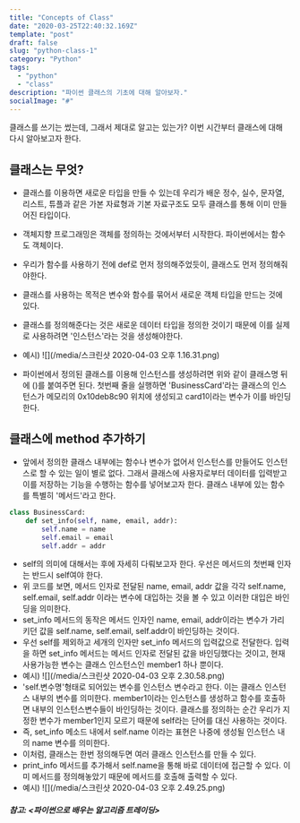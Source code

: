 ```yaml
---
title: "Concepts of Class"
date: "2020-03-25T22:40:32.169Z"
template: "post"
draft: false
slug: "python-class-1"
category: "Python"
tags:
  - "python"
  - "class"
description: "파이썬 클래스의 기초에 대해 알아보자."
socialImage: "#"
---
```

클래스를 쓰기는 썼는데, 그래서 제대로 알고는 있는가? 이번 시간부터 클래스에 대해 다시 알아보고자 한다.   

## 클래스는 무엇?
- 클래스를 이용하면 새로운 타입을 만들 수 있는데 우리가 배운 정수, 실수, 문자열, 리스트, 튜플과 같은 가본 자료형과 기본 자료구조도 모두 클래스를 통해 이미 만들어진 타입이다. 
- 객체지향 프로그래밍은 객체를 정의하는 것에서부터 시작한다. 파이썬에서는 함수도 객체이다. 
- 우리가 함수를 사용하기 전에 def로 먼저 정의해주었듯이, 클래스도 먼저 정의해줘야한다. 
- 클래스를 사용하는 목적은 변수와 함수를 묶어서 새로운 객체 타입을 만드는 것에 있다. 
- 클래스를 정의해준다는 것은 새로운 데이터 타입을 정의한 것이기 때문에 이를 실제로 사용하려면 '인스턴스'라는 것을 생성해야한다.   
- 예시)
![](/media/스크린샷 2020-04-03 오후 1.16.31.png)

- 파이썬에서 정의된 클래스를 이용해 인스턴스를 생성하려면 위와 같이 클래스명 뒤에 ()를 붙여주면 된다. 첫번째 줄을 실행하면 'BusinessCard'라는 클래스의 인스턴스가 메모리의 0x10deb8c90 위치에 생성되고 card1이라는 변수가 이를 바인딩한다. 

## 클래스에 method 추가하기   
- 앞에서 정의한 클래스 내부에는 함수나 변수가 없어서 인스턴스를 만들어도 인스턴스로 할 수 있는 일이 별로 없다. 그래서 클래스에 사용자로부터 데이터를 입력받고 이를 저장하는 기능을 수행하는 함수를 넣어보고자 한다. 클래스 내부에 있는 함수를 특별히 '메서드'라고 한다. 
```python   
class BusinessCard:
    def set_info(self, name, email, addr):
        self.name = name
        self.email = email
        self.addr = addr
```     
- self의 의미에 대해서는 후에 자세히 다뤄보고자 한다. 우선은 메서드의 첫번째 인자는 반드시 self여야 한다. 
- 위 코드를 보면, 메서드 인자로 전달된 name, email, addr 값을 각각 self.name, self.email, self.addr 이라는 변수에 대입하는 것을 볼 수 있고 이러한 대입은 바인딩을 의미한다. 
- set_info 메서드의 동작은 메서드 인자인 name, email, addr이라는 변수가 가리키던 값을 self.name, self.email, self.addr이 바인딩하는 것이다.   
- 우선 self를 제외하고 세개의 인자만 set_info 메서드의 입력값으로 전달한다. 입력을 하면 set_info 메서드는 메서드 인자로 전달된 값을 바인딩했다는 것이고, 현재 사용가능한 변수는 클래스 인스턴스인 member1 하나 뿐이다. 
- 예시)
![](/media/스크린샷 2020-04-03 오후 2.30.58.png)
- 'self.변수명'형태로 되어있는 변수를 인스턴스 변수라고 한다. 이는 클래스 인스턴스 내부의 변수를 의미한다. member1이라는 인스턴스를 생성하고 함수를 호출하면 내부의 인스턴스변수들이 바인딩하는 것이다. 클래스를 정의하는 순간 우리가 지정한 변수가 member1인지 모르기 때문에 self라는 단어를 대신 사용하는 것이다. 
- 즉, set_info 메소드 내에서 self.name 이라는 표현은 나중에 생성될 인스턴스 내의 name 변수를 의미한다. 
- 이처럼, 클래스는 한번 정의해두면 여러 클래스 인스턴스를 만들 수 있다. 
- print_info 메서드를 추가해서 self.name을 통해 바로 데이터에 접근할 수 있다. 이미 메서드를 정의해놓았기 때문에 메서드를 호출해 출력할 수 있다. 
- 예시)
![](/media/스크린샷 2020-04-03 오후 2.49.25.png)

##### 참고: <파이썬으로 배우는 알고리즘 트레이딩>

